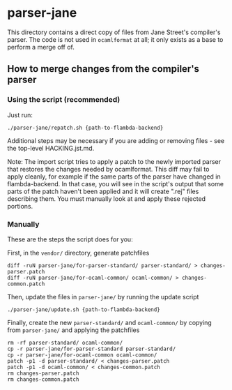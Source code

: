 # parser-jane

This directory contains a direct copy of files from Jane Street's compiler's
parser. The code is not used in `ocamlformat` at all; it only exists as a base
to perform a merge off of.

## How to merge changes from the compiler's parser

### Using the script (recommended)

Just run:
```
./parser-jane/repatch.sh {path-to-flambda-backend}
```
Additional steps may be necessary if you are adding or removing files - see the
top-level HACKING.jst.md.

Note: The import script tries to apply a patch to the newly imported parser that
restores the changes needed by ocamlformat. This diff may fail to apply cleanly,
for example if the same parts of the parser have changed in flambda-backend.
In that case, you will see in the script's output that some parts of the patch
haven't been applied and it will create ".rej" files describing them. You must
manually look at and apply these rejected portions.

### Manually

These are the steps the script does for you:

First, in the `vendor/` directory, generate patchfiles
```
diff -ruN parser-jane/for-parser-standard/ parser-standard/ > changes-parser.patch
diff -ruN parser-jane/for-ocaml-common/ ocaml-common/ > changes-common.patch
```
Then, update the files in `parser-jane/` by running the update script
```
./parser-jane/update.sh {path-to-flambda-backend}
```
Finally, create the new `parser-standard/` and `ocaml-common/` by copying from
`parser-jane/` and applying the patchfiles
```
rm -rf parser-standard/ ocaml-common/
cp -r parser-jane/for-parser-standard parser-standard/
cp -r parser-jane/for-ocaml-common ocaml-common/
patch -p1 -d parser-standard/ < changes-parser.patch
patch -p1 -d ocaml-common/ < changes-common.patch
rm changes-parser.patch
rm changes-common.patch
```
